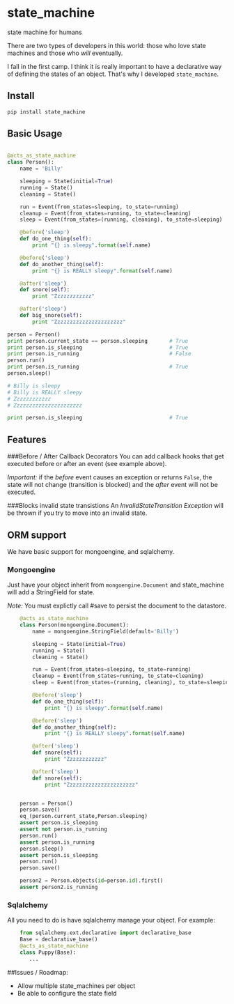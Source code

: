 # state_machine
state machine for humans

There are two types of developers in this world: those who love state machines and those who *will* eventually.

I fall in the first camp.  I think it is really important to have a declarative way of defining the states of
an object. That's why I developed `state_machine`.


## Install

```bash
pip install state_machine
```


## Basic Usage

```python

@acts_as_state_machine
class Person():
    name = 'Billy'

    sleeping = State(initial=True)
    running = State()
    cleaning = State()

    run = Event(from_states=sleeping, to_state=running)
    cleanup = Event(from_states=running, to_state=cleaning)
    sleep = Event(from_states=(running, cleaning), to_state=sleeping)

    @before('sleep')
    def do_one_thing(self):
        print "{} is sleepy".format(self.name)

    @before('sleep')
    def do_another_thing(self):
        print "{} is REALLY sleepy".format(self.name)

    @after('sleep')
    def snore(self):
        print "Zzzzzzzzzzzz"

    @after('sleep')
    def big_snore(self):
        print "Zzzzzzzzzzzzzzzzzzzzzz"

person = Person()
print person.current_state == person.sleeping       # True
print person.is_sleeping                            # True
print person.is_running                             # False
person.run()
print person.is_running                             # True
person.sleep()

# Billy is sleepy
# Billy is REALLY sleepy
# Zzzzzzzzzzzz
# Zzzzzzzzzzzzzzzzzzzzzz

print person.is_sleeping                            # True


```


## Features

###Before / After Callback Decorators
You can add callback hooks that get executed before or after an event (see example above).

*Important:* if the _before_ event causes an exception or returns `False`, the state
will not change (transition is blocked) and the _after_ event will not be executed.

###Blocks invalid state transistions
An _InvalidStateTransition Exception_ will be thrown if you try to move into an invalid state.



## ORM support

We have basic support for mongoengine, and sqlalchemy.

### Mongoengine

Just have your object inherit from `mongoengine.Document` and state_machine will add a StringField for state.

*Note:* You must explictly call #save to persist the document to the datastore.

```python
    @acts_as_state_machine
    class Person(mongoengine.Document):
        name = mongoengine.StringField(default='Billy')

        sleeping = State(initial=True)
        running = State()
        cleaning = State()

        run = Event(from_states=sleeping, to_state=running)
        cleanup = Event(from_states=running, to_state=cleaning)
        sleep = Event(from_states=(running, cleaning), to_state=sleeping)

        @before('sleep')
        def do_one_thing(self):
            print "{} is sleepy".format(self.name)

        @before('sleep')
        def do_another_thing(self):
            print "{} is REALLY sleepy".format(self.name)

        @after('sleep')
        def snore(self):
            print "Zzzzzzzzzzzz"

        @after('sleep')
        def snore(self):
            print "Zzzzzzzzzzzzzzzzzzzzzz"


    person = Person()
    person.save()
    eq_(person.current_state,Person.sleeping)
    assert person.is_sleeping
    assert not person.is_running
    person.run()
    assert person.is_running
    person.sleep()
    assert person.is_sleeping
    person.run()
    person.save()

    person2 = Person.objects(id=person.id).first()
    assert person2.is_running
```


### Sqlalchemy

All you need to do is have sqlalchemy manage your object. For example:

```python
    from sqlalchemy.ext.declarative import declarative_base
    Base = declarative_base()
    @acts_as_state_machine
    class Puppy(Base):
       ...
```

##Issues / Roadmap:
* Allow multiple state_machines per object
* Be able to configure the state field
